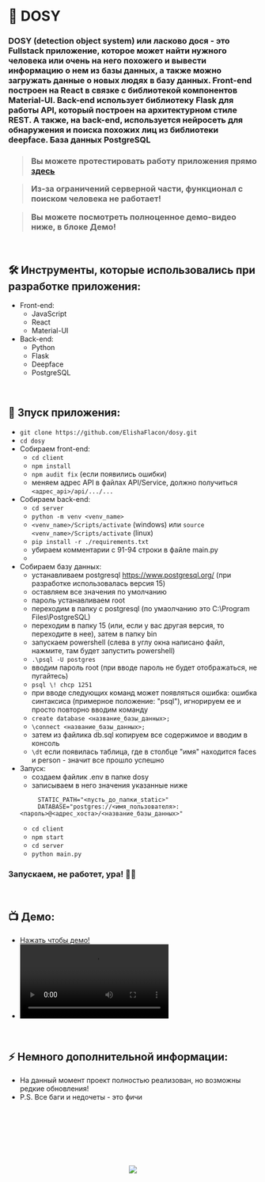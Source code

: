 <h1> 
     👀 DOSY
</h1>

<h3>
     DOSY (detection object system) или ласково дося - это Fullstack приложение, которое может найти нужного человека или очень на него похожего и вывести информацию о нем из базы данных, а также можно загружать данные о новых людях в базу данных. Front-end построен на React в связке с библиотекой компонентов Material-UI. Back-end использует библиотеку Flask для работы API, который построен на архитектурном стиле REST. А также, на back-end, используется нейросеть для обнаружения и поиска похожих лиц из библиотеки deepface. База данных PostgreSQL
</h3>

<h3>
     
> Вы можете протестировать работу приложения прямо <a href="https://eelisey.ru/dosy/">здесь</a>
     
> Из-за ограничений серверной части, функционал с поиском человека не работает!
     
> Вы можете посмотреть полноценное демо-видео ниже, в блоке Демо!
     
</h3>


</br>



<h2>
  🛠️ Инструменты, которые использовались при разработке приложения:
</h2>

- Front-end:
     - JavaScript
     - React
     - Material-UI
- Back-end:
     - Python
     - Flask
     - Deepface
     - PostgreSQL



</br>



<h2>
  🚀 Зпуск приложения:
</h2>

- `git clone https://github.com/ElishaFlacon/dosy.git`
- `cd dosy`
- Собираем front-end:
     - `cd client`
     - `npm install`
     - `npm audit fix` (если появились ошибки)
     - меняем адрес API в файлах API/Service, должно получиться `<адрес_api>/api/.../...`
- Собираем back-end:
     - `cd server`
     - `python -m venv <venv_name>`
     - `<venv_name>/Scripts/activate` (windows) или `source <venv_name>/Scripts/activate` (linux)
     - `pip install -r ./requirements.txt`
     - убираем комментарии с 91-94 строки в файле main.py
     - 
- Собираем базу данных:
     - устанавливаем postgresql https://www.postgresql.org/ (при разработке использовалась версия 15)
     - оставляем все значения по умолчанию
     - пароль устанавливаем root
     - переходим в папку с postgresql (по умаолчанию это C:\Program Files\PostgreSQL)
     - переходим в папку 15 (или, если у вас другая версия, то переходите в нее), затем в папку bin
     - запускаем powershell (слева в углу окна написано файл, нажмите, там будет запустить powershell)
     - `.\psql -U postgres`
     - вводим пароль root (при вводе пароль не будет отображаться, не пугайтесь)
     - `psql \! chcp 1251`
     - при вводе следующих команд может появляться ошибка: ошибка синтаксиса (примерное положение: "psql"), игнорируем ее и просто повторно вводим команду
     - `create database <название_базы_данных>;`
     - `\connect <название_базы_данных>;`
     - затем из файлика db.sql копируем все содержимое и вводим в консоль
     - `\dt` если появилась таблица, где в столбце "имя" находится faces и person - значит все прошло успешно
- Запуск:
     - создаем файлик .env в папке dosy
     - записываем в него значения указанные ниже
     ```       
          STATIC_PATH="<пусть_до_папки_static>"
          DATABASE="postgres://<имя_пользователя>:<пароль>@<адрес_хоста>/<название_базы_данных>"
     ```
     - `cd client`
     - `npm start`
     - `cd server`
     - `python main.py`
<h3>
    Запускаем, не работет, ура! 🗿🚬
</h3>



</br>



<h2>
 📺 Демо:
</h2>

- <a href="https://github.com/ElishaFlacon/dosy/assets/83610362/9a64d266-766e-4a1a-973e-44193fa1f6b8">Нажать чтобы демо!</a>
- <video src="https://github.com/ElishaFlacon/dosy/assets/83610362/9a64d266-766e-4a1a-973e-44193fa1f6b8" />



</br>



<h2>
⚡ Немного дополнительной информации:
</h2>

- На данный момент проект полностью реализован, но возможны редкие обновления!
- P.S. Все баги и недочеты - это фичи




<br/>
<br/>
<br/>
<br/>
<br/>
<br/>



<p align="center">
  <img src="https://capsule-render.vercel.app/api?type=waving&color=d179b8&height=64&section=footer"/>
</p>



